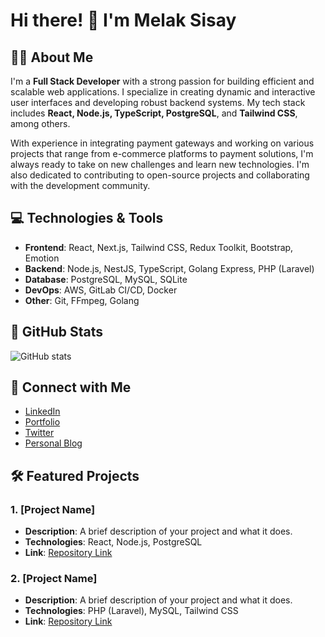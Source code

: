 # Hi there! 👋 I'm Melak Sisay

## 👨‍💻 About Me
I'm a **Full Stack Developer** with a strong passion for building efficient and scalable web applications. I specialize in creating dynamic and interactive user interfaces and developing robust backend systems. My tech stack includes **React, Node.js, TypeScript, PostgreSQL**, and **Tailwind CSS**, among others. 

With experience in integrating payment gateways and working on various projects that range from e-commerce platforms to payment solutions, I'm always ready to take on new challenges and learn new technologies. I'm also dedicated to contributing to open-source projects and collaborating with the development community.

## 💻 Technologies & Tools
- **Frontend**: React, Next.js, Tailwind CSS, Redux Toolkit, Bootstrap, Emotion
- **Backend**: Node.js, NestJS, TypeScript, Golang Express, PHP (Laravel)
- **Database**: PostgreSQL, MySQL, SQLite
- **DevOps**: AWS, GitLab CI/CD, Docker
- **Other**: Git, FFmpeg, Golang

## 🚀 GitHub Stats
![GitHub stats](https://github-readme-stats.vercel.app/api?username=your-username&show_icons=true&hide_title=true&hide_border=true&count_private=true&theme=radical)

## 🔗 Connect with Me
- [LinkedIn](https://www.linkedin.com/in/your-profile)
- [Portfolio](https://your-portfolio.com)
- [Twitter](https://twitter.com/your-handle)
- [Personal Blog](https://your-blog.com)

## 🛠️ Featured Projects
### 1. **[Project Name]**
- **Description**: A brief description of your project and what it does.
- **Technologies**: React, Node.js, PostgreSQL
- **Link**: [Repository Link](https://github.com/your-username/project-name)

### 2. **[Project Name]**
- **Description**: A brief description of your project and what it does.
- **Technologies**: PHP (Laravel), MySQL, Tailwind CSS
- **Link**: [Repository Link](https://github.com/your-username/project-name)


<!--
**mel-ak/mel-ak** is a ✨ _special_ ✨ repository because its `README.md` (this file) appears on your GitHub profile.

Here are some ideas to get you started:

- 🔭 I’m currently working on ...
- 🌱 I’m currently learning ...
- 👯 I’m looking to collaborate on ...
- 🤔 I’m looking for help with ...
- 💬 Ask me about ...
- 📫 How to reach me: ...
- 😄 Pronouns: ...
- ⚡ Fun fact: ...
-->
